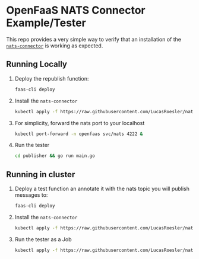 # OpenFaaS NATS Connector Example/Tester

This repo provides a very simple way to verify that an installation of  the [`nats-connector`](https://github.com/openfaas-incubator/nats-connector) is working as expected.


## Running Locally

1. Deploy the republish function:
   ```sh
   faas-cli deploy
   ```
2. Install the `nats-connector`
   ```sh
   kubectl apply -f https://raw.githubusercontent.com/LucasRoesler/nats-connector-example/master/yaml/connector-dep.yaml
   ```
3. For simplicity, forward the nats port to your localhost
   ```sh
   kubectl port-forward -n openfaas svc/nats 4222 &
   ```
4. Run the tester
   ```sh
   cd publisher && go run main.go
   ```

## Running in cluster
1. Deploy a test function an annotate it with the nats topic you will publish messages to:
   ```sh
   faas-cli deploy
   ```
2. Install the `nats-connector`
   ```sh
   kubectl apply -f https://raw.githubusercontent.com/LucasRoesler/nats-connector-example/master/yaml/connector-dep.yaml
   ```
3. Run the tester as a Job
   ```sh
   kubectl apply -f https://raw.githubusercontent.com/LucasRoesler/nats-connector-example/master/yaml/tester-job.yaml
   ```
